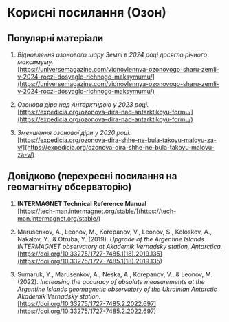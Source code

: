 # Корисні посилання (Озон)

## Популярні матеріали

1. _Відновлення озонового шару Землі в 2024 році досягло річного максимуму._  
   [https://universemagazine.com/vidnovlennya-ozonovogo-sharu-zemli-v-2024-roczi-dosyaglo-richnogo-maksymumu/](https://universemagazine.com/vidnovlennya-ozonovogo-sharu-zemli-v-2024-roczi-dosyaglo-richnogo-maksymumu/)

2. _Озонова діра над Антарктидою у 2023 році._  
   [https://expedicia.org/ozonova-dira-nad-antarktikoyu-formu/](https://expedicia.org/ozonova-dira-nad-antarktikoyu-formu/)

3. _Зменшення озонової діри у 2020 році._  
   [https://expedicia.org/ozonova-dira-shhe-ne-bula-takoyu-maloyu-za-v/](https://expedicia.org/ozonova-dira-shhe-ne-bula-takoyu-maloyu-za-v/)

## Довідково (перехресні посилання на геомагнітну обсерваторію)

1. **INTERMAGNET Technical Reference Manual**  
   [https://tech-man.intermagnet.org/stable/](https://tech-man.intermagnet.org/stable/)

2. Marusenkov, A., Leonov, M., Korepanov, V., Leonov, S., Koloskov, A., Nakalov, Y., & Otruba, Y. (2019). _Upgrade of the Argentine Islands INTERMAGNET observatory at Akademik Vernadsky station, Antarctica._  
   [https://doi.org/10.33275/1727-7485.1(18).2019.135](<https://doi.org/10.33275/1727-7485.1(18).2019.135>)

3. Sumaruk, Y., Marusenkov, A., Neska, A., Korepanov, V., & Leonov, M. (2022). _Increasing the accuracy of absolute measurements at the Argentine Islands geomagnetic observatory of the Ukrainian Antarctic Akademik Vernadsky station._  
   [https://doi.org/10.33275/1727-7485.2.2022.697](https://doi.org/10.33275/1727-7485.2.2022.697)
